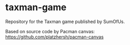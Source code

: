 # taxman-game
Repository for the Taxman game published by SumOfUs.

Based on source code by Pacman canvas: https://github.com/platzhersh/pacman-canvas 
